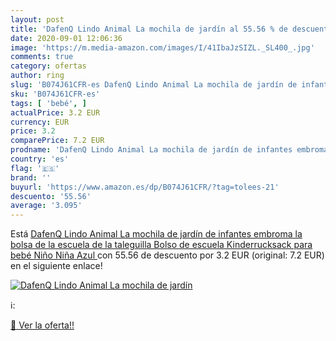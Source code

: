 ```yaml
---
layout: post
title: 'DafenQ Lindo Animal La mochila de jardín al 55.56 % de descuento'
date: 2020-09-01 12:06:36
image: 'https://m.media-amazon.com/images/I/41IbaJzSIZL._SL400_.jpg'
comments: true
category: ofertas
author: ring
slug: 'B074J61CFR-es DafenQ Lindo Animal La mochila de jardín de infantes...'
sku: 'B074J61CFR-es'
tags: [ 'bebé', ]
actualPrice: 3.2 EUR
currency: EUR
price: 3.2
comparePrice: 7.2 EUR
prodname: 'DafenQ Lindo Animal La mochila de jardín de infantes embroma la bolsa de la escuela de la taleguilla Bolso de escuela Kinderrucksack para bebé Niño Niña  Azul '
country: 'es'
flag: '🇪🇸'
brand: ''
buyurl: 'https://www.amazon.es/dp/B074J61CFR/?tag=tolees-21'
descuento: '55.56'
average: '3.095'
---
```


Está [DafenQ Lindo Animal La mochila de jardín de infantes embroma la bolsa de la escuela de la taleguilla Bolso de escuela Kinderrucksack para bebé Niño Niña  Azul ](https://www.amazon.es/dp/B074J61CFR/?tag=tolees-21) con 55.56 de descuento por 3.2 EUR (original: 7.2 EUR) en el siguiente enlace!

[![DafenQ Lindo Animal La mochila de jardín](https://m.media-amazon.com/images/I/41IbaJzSIZL._SL400_.jpg)](https://www.amazon.es/dp/B074J61CFR/?tag=tolees-21)

ℹ️:


[🛒 Ver la oferta!!](https://www.amazon.es/dp/B074J61CFR/?tag=tolees-21)
